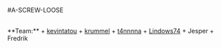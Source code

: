 #A-SCREW-LOOSE  

<br>
**Team:**  
+ <a href="https://github.com/kevintatou">kevintatou</a>  
+ <a href="https://github.com/krummel">krummel</a>  
+ <a href="https://github.com/t4nnnna">t4nnnna</a>  
+ <a href="https://github.com/Lindows74">Lindows74</a>  
+ Jesper  
+ Fredrik  
